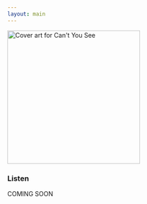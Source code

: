 ```yaml
---
layout: main
---
```


<div class="track__art">
<img src="{{site.url}}/images/cant_you_see@600x600.jpg" alt="Cover art for Can't You See" width="300">
</div>
<div class="track__links">
	<h3>Listen</h3>
	<p>COMING SOON</p>
	<!-- 
	<ul>
		<li><a href="https://tidal.com/browse/album/327690010">
			<img width="120" src="{{site.url}}/images/tidal_logo.png" alt="Tidal logo">
		</a></li>

		<li>
			<a href="https://open.spotify.com/track/4FkX9fRpB4U45cGvkiko1p?si=c59f01f8ea144ae4">
				<img src="{{site.url}}/images/spotify_logo_green.png" width="80">
			</a>
		</li>
		<li>
			<a href="https://soundcloud.com/ax-madwick/dont-let-me-down">
				<img src="{{site.url}}/images/soundcloud_logo_2.png" width="120">
			</a>
		</li>
		<li>
			<a href="https://music.apple.com/us/album/dont-let-me-down-single/1715642657">
				<img src="{{site.url}}/images/apple_music_logo.svg" width="80">
			</a>
		</li>
		<li>
			<a href="https://www.youtube.com/watch?v=JUjT26_oeRI">
				<img src="{{site.url}}/images/youtube_logo.svg" width="100">
			</a>
		</li>
	</ul>
	<p>...or just search in the streaming service of your choice...</p>
	-->
	<h3>The Story</h3>
	<p>
		Downbeat electronic piece using featuring vocoder vocals provided <a href="https://www.instagram.com/ryconmusic/?hl=en">Rycon</a> via <a href="https://www.looperman.com/acapellas/detail/21526/need-you-to-see-110bpm-edm-acapella">Looperman</a>.
	</p>
	<h3>Credits</h3>
	<ul>
		<li><strong>Art</strong> The Heart of Evolution? by Amy Karle, 2019 via <a href="https://commons.wikimedia.org/wiki/File:Artist_Amy_Karle_with_her_artwork,_The_Heart_of_Evolution%3F,_2019.jpg">Wikimedia Commons</a></li>
		<li><strong>Vocals</strong> by <a href="https://www.instagram.com/ryconmusic/?hl=en">Rycon</a> via <a href="https://www.looperman.com/acapellas/detail/21526/need-you-to-see-110bpm-edm-acapella">Looperman</a></li>
	</ul>
</div>
